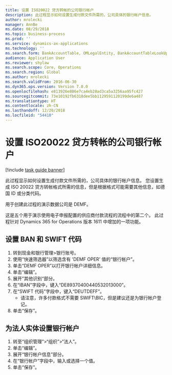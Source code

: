 ```yaml
---
title: 设置 ISO20022 贷方转帐的公司银行帐户
description: 此过程显示如何设置生成付款文件所需的，公司具体的银行帐户信息。
author: mrolecki
manager: AnnBe
ms.date: 08/29/2018
ms.topic: business-process
ms.prod: ''
ms.service: dynamics-ax-applications
ms.technology: ''
ms.search.form: BankAccountTable, OMLegalEntity, BankAccountTableLookUp
audience: Application User
ms.reviewer: shylaw
ms.search.scope: Core, Operations
ms.search.region: Global
ms.author: mrolecki
ms.search.validFrom: 2016-06-30
ms.dyn365.ops.version: Version 7.0.0
ms.openlocfilehash: e813926e806e7ca4eb28ad3ca5a3256aa95fc427
ms.sourcegitcommit: 73e10192fb6318dee5bb1129591120199de6a487
ms.translationtype: HT
ms.contentlocale: zh-CN
ms.lasthandoff: 12/20/2018
ms.locfileid: "54410"
---
```

# <a name="set-up-company-bank-accounts-for-iso20022-credit-transfers"></a>设置 ISO20022 贷方转帐的公司银行帐户

[!include [task guide banner](../../includes/task-guide-banner.md)]

此过程显示如何设置生成付款文件所需的，公司具体的银行帐户信息。 您设置生成 ISO 20022 贷方转帐格式所需的信息，但是根据格式可能需要其他信息，如德国 ID 或分类代码。 

用于创建此过程的演示数据公司是 DEMF。

这是五个用于演示使用电子申报配置的供应商付款流程的流程中的第二个。 此过程针对 Dynamics 365 for Operations 版本 1611 中增加的一项功能。


## <a name="set-up-iban-and-swift-code"></a>设置 BAN 和 SWIFT 代码
1. 转到现金和银行管理>银行账号。
2. 使用“快速筛选器”以筛选含有 'DEMF OPER' 值的“银行帐户”。
3. 单击“DEMF OPER”以打开银行帐户详细信息。
4. 单击“编辑”。
5. 展开”其他识别“部分。
6. 在“IBAN”字段中，键入“DE89370400440532013000”。
7. 在“SWIFT 代码”字段中，键入“DEUTDEFF”。
    * 请注意，许多付款格式不需要 SWIFT\BIC，但是建议还是为银行帐户登记。  
8. 单击“保存”。

## <a name="set-up-bank-account-for-the-legal-entity"></a>为法人实体设置银行帐户
1. 转至“组织管理”>“组织”>“法人”。
2. 单击“编辑”。
3. 展开“银行帐户信息”部分。
4. 在“银行帐户”字段中，输入或选择一个值。
5. 单击“保存”。

